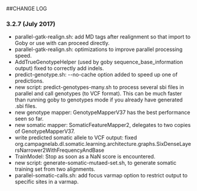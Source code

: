 ##CHANGE LOG

### 3.2.7 (July 2017)

* parallel-gatk-realign.sh: add MD tags after realignment so that import to Goby or use with can proceed directly.
* parallel-gatk-realign.sh: optimizations to improve parallel processing speed.
* AddTrueGenotypeHelper (used by goby sequence_base_information output) fixed to correctly add indels.
* predict-genotype.sh: --no-cache option added to speed up one of predictions.
* new script: predict-genotypes-many.sh to process several sbi files in parallel 
  and call genotypes (to VCF format). This can be much faster than running goby to genotypes mode if you already have generated .sbi files.
* new genotype mapper: GenotypeMapperV37 has the best performance seen so far.
* new somatic mapper: SomaticFeatureMapper2, delegates to two copies of GenotypeMapperV37.
* write predicted somatic allele to VCF output: fixed org.campagnelab.dl.somatic.learning.architecture.graphs.SixDenseLayersNarrower2WithFrequencyAndBase
* TrainModel: Stop as soon as a NaN score is encountered.
* new script: generate-somatic-mutaed-set.sh, to generate somatic training set from two alignments.
* parallel-somatic-calls.sh: add focus varmap option to restrict output to specific sites in a varmap.
